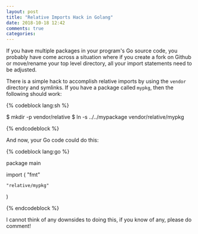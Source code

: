 ```yaml
---
layout: post
title: "Relative Imports Hack in Golang"
date: 2018-10-18 12:42
comments: true
categories:
---
```


If you have multiple packages in your program's Go source code, you
probably have come across a situation where if you create a fork on
Github or move/rename your top level directory, all your import
statements need to be adjusted.

There is a simple hack to accomplish relative imports by using the
`vendor` directory and symlinks. If you have a package called `mypkg`,
then the following should work:

{% codeblock lang:sh %}

$ mkdir -p vendor/relative
$ ln -s ../../mypackage vendor/relative/mypkg

{% endcodeblock %}

And now, your Go code could do this:

{% codeblock lang:go %}

package main

import (
    "fmt"

    "relative/mypkg"
)

{% endcodeblock %}

I cannot think of any downsides to doing this, if you know of any,
please do comment!
